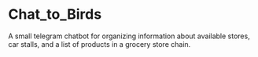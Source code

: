 # Chat_to_Birds
A small telegram chatbot for organizing information about available stores, car stalls, and a list of products in a grocery store chain.
